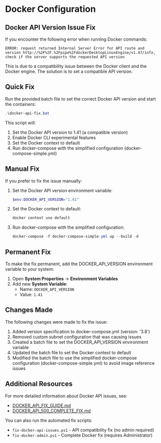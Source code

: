 # Docker Configuration

## Docker API Version Issue Fix

If you encounter the following error when running Docker commands:

```
ERROR: request returned Internal Server Error for API route and version http://%2F%2F.%2Fpipe%2FdockerDesktopLinuxEngine/v1.47/info, check if the server supports the requested API version
```

This is due to a compatibility issue between the Docker client and the Docker engine. The solution is to set a compatible API version.

## Quick Fix

Run the provided batch file to set the correct Docker API version and start the containers:

```powershell
.\docker-api-fix.bat
```

This script will:
1. Set the Docker API version to 1.41 (a compatible version)
2. Enable Docker CLI experimental features
3. Set the Docker context to default
4. Run docker-compose with the simplified configuration (docker-compose-simple.yml)

## Manual Fix

If you prefer to fix the issue manually:

1. Set the Docker API version environment variable:
   ```powershell
   $env:DOCKER_API_VERSION="1.41"
   ```

2. Set the Docker context to default:
   ```powershell
   docker context use default
   ```

3. Run docker-compose with the simplified configuration:
   ```powershell
   docker-compose -f docker-compose-simple.yml up --build -d
   ```

## Permanent Fix

To make the fix permanent, add the DOCKER_API_VERSION environment variable to your system:

1. Open **System Properties** → **Environment Variables**
2. Add new **System Variable**:
   - Name: `DOCKER_API_VERSION`
   - Value: `1.41`

## Changes Made

The following changes were made to fix the issue:

1. Added version specification to docker-compose.yml (version: '3.8')
2. Removed custom subnet configuration that was causing issues
3. Created a batch file to set the DOCKER_API_VERSION environment variable
4. Updated the batch file to set the Docker context to default
5. Modified the batch file to use the simplified docker-compose configuration (docker-compose-simple.yml) to avoid image reference issues

## Additional Resources

For more detailed information about Docker API issues, see:
- [DOCKER_API_FIX_GUIDE.md](./DOCKER_API_FIX_GUIDE.md)
- [DOCKER_API_500_COMPLETE_FIX.md](./DOCKER_API_500_COMPLETE_FIX.md)

You can also run the automated fix scripts:
- `fix-docker-api-issues.ps1` - API compatibility fix (no admin required)
- `fix-docker-admin.ps1` - Complete Docker fix (requires Administrator)
